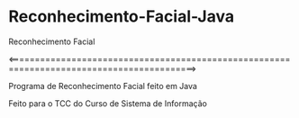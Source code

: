 # Reconhecimento-Facial-Java
Reconhecimento Facial

<==========================================================================================>

Programa de Reconhecimento Facial feito em Java

Feito para o TCC do Curso de Sistema de Informação
